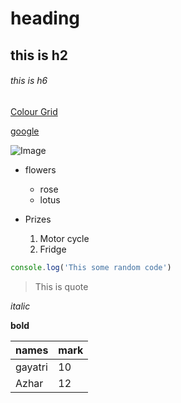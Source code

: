 # heading

## this is h2

###### this is h6

[Colour Grid](/Users/gayatrivedpathak/work_space/js/fileOperation/colorMagic/color.html)

[google](google.com)

![Image](https://5.imimg.com/data5/PY/PF/MY-43750835/multi-color-flower-bouquet-500x500.jpg)

* flowers
  * rose
  * lotus

* Prizes
  1. Motor cycle
  2. Fridge

```js
console.log('This some random code')
```

> This is quote

*italic*

__bold__

names|mark
---|---
gayatri|10
Azhar|12
